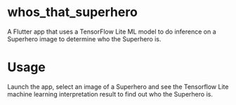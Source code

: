# whos_that_superhero

A Flutter app that uses a TensorFlow Lite ML model to do inference on a Superhero image to determine
who the Superhero is.

# Usage

Launch the app, select an image of a Superhero and see the Tensorflow Lite machine learning
interpretation result to find out who the Superhero is.


